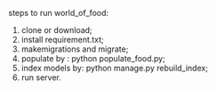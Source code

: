 steps to run world_of_food:
1. clone or download;
2. install requirement.txt;
3. makemigrations and migrate;
4. populate by : python populate_food.py;
5. index models by: python manage.py rebuild_index;
6. run server.
